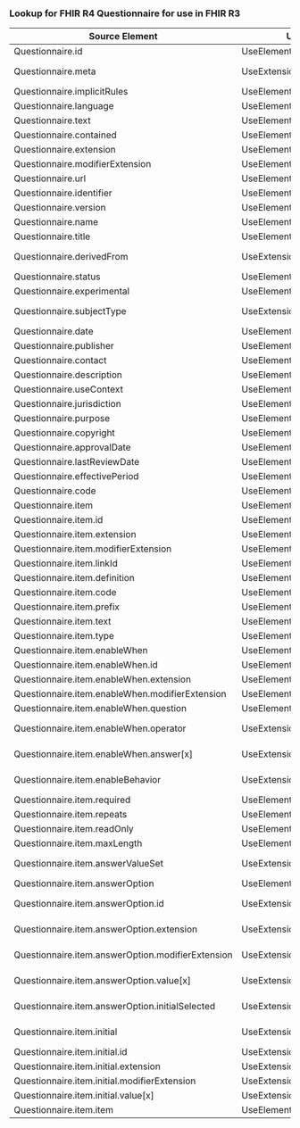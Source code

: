 ### Lookup for FHIR R4 Questionnaire for use in FHIR R3

| Source Element | Usage | Target |
| -------------- | ----- | ------ |
| Questionnaire.id | UseElementSameName | Questionnaire.id |
| Questionnaire.meta | UseExtension | http://hl7.org/fhir/4.0/StructureDefinition/extension-Questionnaire.meta |
| Questionnaire.implicitRules | UseElementSameName | Questionnaire.implicitRules |
| Questionnaire.language | UseElementSameName | Questionnaire.language |
| Questionnaire.text | UseElementSameName | Questionnaire.text |
| Questionnaire.contained | UseElementSameName | Questionnaire.contained |
| Questionnaire.extension | UseElementSameName | Questionnaire.extension |
| Questionnaire.modifierExtension | UseElementSameName | Questionnaire.modifierExtension |
| Questionnaire.url | UseElementSameName | Questionnaire.url |
| Questionnaire.identifier | UseElementSameName | Questionnaire.identifier |
| Questionnaire.version | UseElementSameName | Questionnaire.version |
| Questionnaire.name | UseElementSameName | Questionnaire.name |
| Questionnaire.title | UseElementSameName | Questionnaire.title |
| Questionnaire.derivedFrom | UseExtension | http://hl7.org/fhir/4.0/StructureDefinition/extension-Questionnaire.derivedFrom |
| Questionnaire.status | UseElementSameName | Questionnaire.status |
| Questionnaire.experimental | UseElementSameName | Questionnaire.experimental |
| Questionnaire.subjectType | UseExtension | http://hl7.org/fhir/4.0/StructureDefinition/extension-Questionnaire.subjectType |
| Questionnaire.date | UseElementSameName | Questionnaire.date |
| Questionnaire.publisher | UseElementSameName | Questionnaire.publisher |
| Questionnaire.contact | UseElementSameName | Questionnaire.contact |
| Questionnaire.description | UseElementSameName | Questionnaire.description |
| Questionnaire.useContext | UseElementSameName | Questionnaire.useContext |
| Questionnaire.jurisdiction | UseElementSameName | Questionnaire.jurisdiction |
| Questionnaire.purpose | UseElementSameName | Questionnaire.purpose |
| Questionnaire.copyright | UseElementSameName | Questionnaire.copyright |
| Questionnaire.approvalDate | UseElementSameName | Questionnaire.approvalDate |
| Questionnaire.lastReviewDate | UseElementSameName | Questionnaire.lastReviewDate |
| Questionnaire.effectivePeriod | UseElementSameName | Questionnaire.effectivePeriod |
| Questionnaire.code | UseElementSameName | Questionnaire.code |
| Questionnaire.item | UseElementSameName | Questionnaire.item |
| Questionnaire.item.id | UseElementSameName | Questionnaire.item.id |
| Questionnaire.item.extension | UseElementSameName | Questionnaire.item.extension |
| Questionnaire.item.modifierExtension | UseElementSameName | Questionnaire.item.modifierExtension |
| Questionnaire.item.linkId | UseElementSameName | Questionnaire.item.linkId |
| Questionnaire.item.definition | UseElementSameName | Questionnaire.item.definition |
| Questionnaire.item.code | UseElementSameName | Questionnaire.item.code |
| Questionnaire.item.prefix | UseElementSameName | Questionnaire.item.prefix |
| Questionnaire.item.text | UseElementSameName | Questionnaire.item.text |
| Questionnaire.item.type | UseElementSameName | Questionnaire.item.type |
| Questionnaire.item.enableWhen | UseElementSameName | Questionnaire.item.enableWhen |
| Questionnaire.item.enableWhen.id | UseElementSameName | Questionnaire.item.enableWhen.id |
| Questionnaire.item.enableWhen.extension | UseElementSameName | Questionnaire.item.enableWhen.extension |
| Questionnaire.item.enableWhen.modifierExtension | UseElementSameName | Questionnaire.item.enableWhen.modifierExtension |
| Questionnaire.item.enableWhen.question | UseElementSameName | Questionnaire.item.enableWhen.question |
| Questionnaire.item.enableWhen.operator | UseExtension | http://hl7.org/fhir/4.0/StructureDefinition/extension-Questionnaire.item.enableWhen.operator |
| Questionnaire.item.enableWhen.answer[x] | UseExtension | http://hl7.org/fhir/4.0/StructureDefinition/extension-Questionnaire.item.enableWhen.answer |
| Questionnaire.item.enableBehavior | UseExtension | http://hl7.org/fhir/4.0/StructureDefinition/extension-Questionnaire.item.enableBehavior |
| Questionnaire.item.required | UseElementSameName | Questionnaire.item.required |
| Questionnaire.item.repeats | UseElementSameName | Questionnaire.item.repeats |
| Questionnaire.item.readOnly | UseElementSameName | Questionnaire.item.readOnly |
| Questionnaire.item.maxLength | UseElementSameName | Questionnaire.item.maxLength |
| Questionnaire.item.answerValueSet | UseExtension | http://hl7.org/fhir/4.0/StructureDefinition/extension-Questionnaire.item.answerValueSet |
| Questionnaire.item.answerOption | UseElementRenamed | Questionnaire.item.option |
| Questionnaire.item.answerOption.id | UseExtension | http://hl7.org/fhir/4.0/StructureDefinition/extension-Questionnaire.item.answerOption.id |
| Questionnaire.item.answerOption.extension | UseExtension | http://hl7.org/fhir/4.0/StructureDefinition/extension-Questionnaire.item.answerOption.extension |
| Questionnaire.item.answerOption.modifierExtension | UseExtension | http://hl7.org/fhir/4.0/StructureDefinition/extension-Questionnaire.item.answerOption.modifierExtension |
| Questionnaire.item.answerOption.value[x] | UseExtension | http://hl7.org/fhir/4.0/StructureDefinition/extension-Questionnaire.item.answerOption.value |
| Questionnaire.item.answerOption.initialSelected | UseExtension | http://hl7.org/fhir/4.0/StructureDefinition/extension-Questionnaire.item.answerOption.initialSelected |
| Questionnaire.item.initial | UseExtension | http://hl7.org/fhir/4.0/StructureDefinition/extension-Questionnaire.item.initial |
| Questionnaire.item.initial.id | UseExtensionFromAncestor | - |
| Questionnaire.item.initial.extension | UseExtensionFromAncestor | - |
| Questionnaire.item.initial.modifierExtension | UseExtensionFromAncestor | - |
| Questionnaire.item.initial.value[x] | UseExtensionFromAncestor | - |
| Questionnaire.item.item | UseElementSameName | Questionnaire.item.item |
